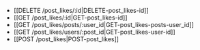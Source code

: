 * [[DELETE /post_likes/:id|DELETE-post_likes-id]]
* [[GET /post_likes/:id|GET-post_likes-id]]
* [[GET /post_likes/posts/:user_id|GET-post_likes-posts-user_id]]
* [[GET /post_likes/users/:post_id|GET-post_likes-user-id]]
* [[POST /post_likes|POST-post_likes]]